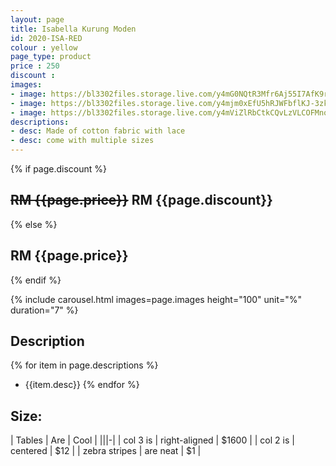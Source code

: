 ```yaml
---
layout: page
title: Isabella Kurung Moden
id: 2020-ISA-RED
colour : yellow
page_type: product
price : 250
discount : 
images:
- image: https://bl3302files.storage.live.com/y4mG0NQtR3Mfr6Aj55I7AfK9rmky5yvRmdGD8ISlvLLDJqNgx7wH8DkxfmiCbyoEckCRvUDurAz4xOXyI_T9md-suDA8igRue4iwjY8yaGing66F3P1-ETnB5fGO5beLmskyWYUQ6U8uiq8mSjsxK5hR8dSv9rRnLX38JelSRKlocbYnkOOcP8HCWJZ0rRD2N_c?width=819&height=1024&cropmode=none
- image: https://bl3302files.storage.live.com/y4mjm0xEfU5hRJWFbflKJ-3zkYOJ33F7P5wac9CHoIhonK3cTB_lZnO2kR8wkS1uUzGAh3XAiB1jYz7HCidBmH2k6bvX2zEYhJhTfq5oqmUJds6ekJASSQlB3RuC06CBkgVU1e23gbGTE-2PO7ac56yqD9l_2VBGZHuStTeLN36WJleh1EFQS-aFODXpgV28EvP?width=819&height=1024&cropmode=none
- image: https://bl3302files.storage.live.com/y4mViZlRbCtkCQvLzVLCOFMnowZiQjnPFCvSdIzgBZeHafjmXTYv-Ts4o9qI_8W0rrp74wpNlnTyvVc2qn126OPwYo9bQu91iSU5b8Q-7Sew18mFWTTIFGgeZTXanoAmjk-s_rMv_U2r7AGKAShuWf6GHRhP3nEIKoqwdMibS_QcZDP-cgmxSdAw7S5cQgjEn5K?width=819&height=1024&cropmode=none
descriptions:
- desc: Made of cotton fabric with lace
- desc: come with multiple sizes
---
```

{% if page.discount %}
##  **~~RM {{page.price}}~~ RM {{page.discount}}**
{% else %}
## **RM {{page.price}}**
{% endif %}

{% include carousel.html images=page.images height="100" unit="%" duration="7" %}

## Description
{% for item in page.descriptions %}
- {{item.desc}}
{% endfor %}


## Size:  

| Tables        | Are           | Cool  |
|||-|
| col 3 is      | right-aligned | $1600 |
| col 2 is      | centered      |   $12 |
| zebra stripes | are neat      |    $1 |

  
